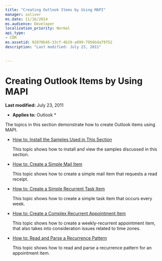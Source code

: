 ```yaml
---
title: "Creating Outlook Items by Using MAPI"
manager: soliver
ms.date: 11/16/2014
ms.audience: Developer
localization_priority: Normal
api_type:
- COM
ms.assetid: 92070b45-33cf-4b19-a899-7956bda79752
description: "Last modified: July 23, 2011"
 
 
---
```


# Creating Outlook Items by Using MAPI

 **Last modified:** July 23, 2011 
  
 * **Applies to:** Outlook * 
  
The topics in this section demonstrate how to create Outlook items using MAPI.
  
- [How to: Install the Samples Used in This Section](how-to-install-the-samples-used-in-this-section.md)
    
    This topic shows how to install and view the samples discussed in this section.
    
- [How to: Create a Simple Mail Item](how-to-create-a-simple-mail-item.md)
    
    This topic shows how to create a simple mail item that requests a read receipt.
    
- [How to: Create a Simple Recurrent Task Item](how-to-create-a-simple-recurrent-task-item.md)
    
    This topic shows how to create a simple task item that occurs every week.
    
- [How to: Create a Complex Recurrent Appointment Item](how-to-create-a-complex-recurrent-appointment-item.md)
    
    This topic shows how to create a weekly-recurrent appointment item, that also takes into consideration issues related to time zones.
    
- [How to: Read and Parse a Recurrence Pattern](how-to-read-and-parse-a-recurrence-pattern.md)
    
    This topic shows how to read and parse a recurrence pattern for an appointment item.
    

